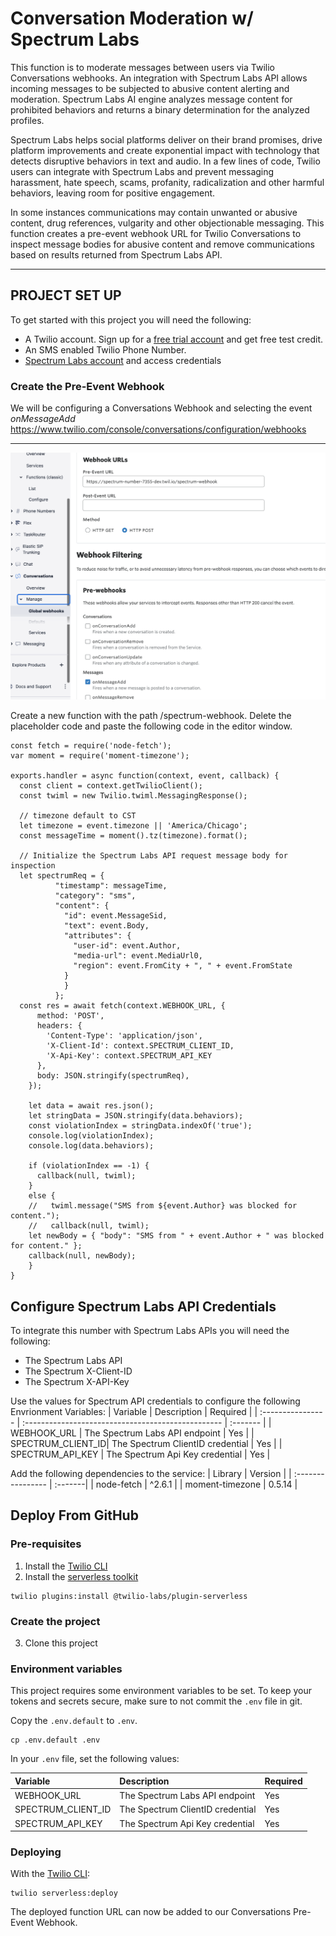 # Conversation Moderation w/ Spectrum Labs

This function is to moderate messages between users via Twilio Conversations webhooks.  An integration with Spectrum Labs API allows incoming messages to be subjected to abusive content alerting and moderation.  Spectrum Labs AI engine analyzes message content for prohibited behaviors and returns a binary determination for the analyzed profiles.

Spectrum Labs helps social platforms deliver on their brand promises, drive platform improvements and create exponential impact with technology that detects disruptive behaviors in text and audio. In a few lines of code, Twilio users can integrate with Spectrum Labs and prevent messaging harassment, hate speech, scams, profanity, radicalization and other harmful behaviors, leaving room for positive engagement.

In some instances communications may contain unwanted or abusive content, drug references, vulgarity and other objectionable messaging.  This function creates a pre-event webhook URL for Twilio Conversations to inspect message bodies for abusive content and remove communications based on results returned from Spectrum Labs API.   

---

## PROJECT SET UP

To get started with this project you will need the following:
-   A Twilio account. Sign up for a [free trial account](https://www.twilio.com/try-twilio) and get free test credit.
-   An SMS enabled Twilio Phone Number.
-   [Spectrum Labs account](https://www.spectrumlabsai.com/) and access credentials

### Create the Pre-Event Webhook
We will be configuring a Conversations Webhook and selecting the event *onMessageAdd* 
https://www.twilio.com/console/conversations/configuration/webhooks

---
![CONFIGURE WEBHOOK](images/configureWebhook.png)

Create a new function with the path /spectrum-webhook.  Delete the placeholder code and paste the following code in the editor window.


```
const fetch = require('node-fetch');
var moment = require('moment-timezone');

exports.handler = async function(context, event, callback) {
  const client = context.getTwilioClient();
  const twiml = new Twilio.twiml.MessagingResponse();
  
  // timezone default to CST
  let timezone = event.timezone || 'America/Chicago';
  const messageTime = moment().tz(timezone).format();
  
  // Initialize the Spectrum Labs API request message body for inspection
  let spectrumReq = { 
          "timestamp": messageTime,
          "category": "sms",
          "content": {
            "id": event.MessageSid,
            "text": event.Body, 
            "attributes": {
              "user-id": event.Author,
              "media-url": event.MediaUrl0,
              "region": event.FromCity + ", " + event.FromState
            }
            }
          };
  const res = await fetch(context.WEBHOOK_URL, {
      method: 'POST',
      headers: {
        'Content-Type': 'application/json',
        'X-Client-Id': context.SPECTRUM_CLIENT_ID,
        'X-Api-Key': context.SPECTRUM_API_KEY
      },
      body: JSON.stringify(spectrumReq),
    });
    
    let data = await res.json();
    let stringData = JSON.stringify(data.behaviors);
    const violationIndex = stringData.indexOf('true');
    console.log(violationIndex);
    console.log(data.behaviors);

    if (violationIndex == -1) {
      callback(null, twiml);
    }
    else {
    //   twiml.message("SMS from ${event.Author} was blocked for content.");
    //   callback(null, twiml);
    let newBody = { "body": "SMS from " + event.Author + " was blocked for content." };
    callback(null, newBody);
    }
}
```


## Configure Spectrum Labs API Credentials
To integrate this number with Spectrum Labs APIs you will need the following:
-   The Spectrum Labs API
-   The Spectrum X-Client-ID
-   The Spectrum X-API-Key

Use the values for Spectrum API credentials to configure the following Envrionment Variables:
| Variable          | Description                                        | Required |
| :---------------- | :------------------------------------------------- | :------- |
| WEBHOOK_URL       | The Spectrum Labs API endpoint                     | Yes      |
| SPECTRUM_CLIENT_ID| The Spectrum ClientID credential                   | Yes      |
| SPECTRUM_API_KEY  | The Spectrum Api Key credential                    | Yes      |

Add the following dependencies to the service:
| Library           | Version |
| :---------------- | :-------|
| node-fetch        | ^2.6.1  |
| moment-timezone   | 0.5.14  |


## Deploy From GitHub
### Pre-requisites

1. Install the [Twilio CLI](https://www.twilio.com/docs/twilio-cli/quickstart#install-twilio-cli)
2. Install the [serverless toolkit](https://www.twilio.com/docs/labs/serverless-toolkit/getting-started)

```shell
twilio plugins:install @twilio-labs/plugin-serverless
```

### Create the project

3. Clone this project


### Environment variables

This project requires some environment variables to be set. To keep your tokens and secrets secure, make sure to not commit the `.env` file in git.

Copy the `.env.default` to `.env`.
```
cp .env.default .env
```

In your `.env` file, set the following values:

| Variable          | Description                                        | Required |
| :---------------- | :------------------------------------------------- | :------- |
| WEBHOOK_URL       | The Spectrum Labs API endpoint                     | Yes      |
| SPECTRUM_CLIENT_ID| The Spectrum ClientID credential                   | Yes      |
| SPECTRUM_API_KEY  | The Spectrum Api Key credential                    | Yes      |



### Deploying

With the [Twilio CLI](https://www.twilio.com/docs/twilio-cli/quickstart):

```
twilio serverless:deploy
```

The deployed function URL can now be added to our Conversations Pre-Event Webhook.


